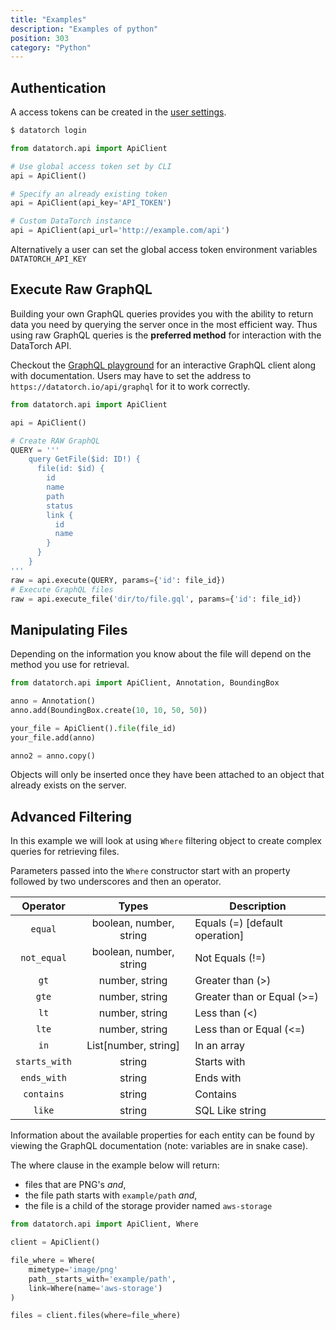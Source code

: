 ```yaml
---
title: "Examples"
description: "Examples of python"
position: 303
category: "Python"
---
```


## Authentication

A access tokens can be created in the [user
settings](https://datatorch.io/settings/access-tokens).

```bash
$ datatorch login
```

```python
from datatorch.api import ApiClient

# Use global access token set by CLI
api = ApiClient()

# Specify an already existing token
api = ApiClient(api_key='API_TOKEN')

# Custom DataTorch instance
api = ApiClient(api_url='http://example.com/api')
```

Alternatively a user can set the global access token environment variables
`DATATORCH_API_KEY`

## Execute Raw GraphQL

Building your own GraphQL queries provides you with the ability to return data
you need by querying the server once in the most efficient way. Thus using raw
GraphQL queries is the **preferred method** for interaction with the DataTorch
API.

Checkout the [GraphQL playground](https://datatorch.io/api/graphql) for an
interactive GraphQL client along with documentation. Users may have to set the
address to `https://datatorch.io/api/graphql` for it to work correctly.

```python
from datatorch.api import ApiClient

api = ApiClient()

# Create RAW GraphQL
QUERY = '''
    query GetFile($id: ID!) {
      file(id: $id) {
        id
        name
        path
        status
        link {
          id
          name
        }
      }
    }
'''
raw = api.execute(QUERY, params={'id': file_id})
# Execute GraphQL files
raw = api.execute_file('dir/to/file.gql', params={'id': file_id})
```

## Manipulating Files

Depending on the information you know about the file will depend on the method
you use for retrieval.

```python
from datatorch.api import ApiClient, Annotation, BoundingBox

anno = Annotation()
anno.add(BoundingBox.create(10, 10, 50, 50))

your_file = ApiClient().file(file_id)
your_file.add(anno)

anno2 = anno.copy()
```

Objects will only be inserted once they have been attached to an object that
already exists on the server.

## Advanced Filtering

In this example we will look at using `Where` filtering object to create complex
queries for retrieving files.

Parameters passed into the `Where` constructor start with an property followed
by two underscores and then an operator.

|   Operator    |          Types          | Description                    |
| :-----------: | :---------------------: | ------------------------------ |
|    `equal`    | boolean, number, string | Equals (=) [default operation] |
|  `not_equal`  | boolean, number, string | Not Equals (!=)                |
|     `gt`      |     number, string      | Greater than (>)               |
|     `gte`     |     number, string      | Greater than or Equal (>=)     |
|     `lt`      |     number, string      | Less than (<)                  |
|     `lte`     |     number, string      | Less than or Equal (<=)        |
|     `in`      |  List[number, string]   | In an array                    |
| `starts_with` |         string          | Starts with                    |
|  `ends_with`  |         string          | Ends with                      |
|  `contains`   |         string          | Contains                       |
|    `like`     |         string          | SQL Like string                |

Information about the available
properties for each entity can be found by viewing the GraphQL documentation
(note: variables are in snake case).

The where clause in the example below will return:

- files that are PNG's _and_,
- the file path starts with `example/path` _and_,
- the file is a child of the storage provider named `aws-storage`

```python
from datatorch.api import ApiClient, Where

client = ApiClient()

file_where = Where(
    mimetype='image/png'
    path__starts_with='example/path',
    link=Where(name='aws-storage')
)

files = client.files(where=file_where)
```
